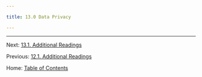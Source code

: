 ```yaml
---

title: 13.0 Data Privacy

---
```




--------

Next: [13.1. Additional Readings](13.1_readings.md)

Previous: [12.1. Additional Readings](../ch12/12.1_readings.md)

Home: [Table of Contents](../README.md)
